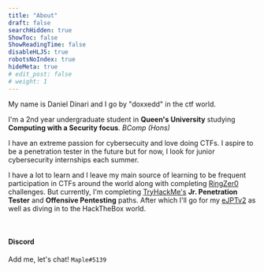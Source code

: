 ```yaml
---
title: "About"
draft: false
searchHidden: true
ShowToc: false
ShowReadingTime: false
disableHLJS: true
robotsNoIndex: true
hideMeta: true
# edit_post: false
# weight: 1
---
```

My name is Daniel Dinari and I go by "doxxedd" in the ctf world.

I'm a 2nd year undergraduate student in **Queen's University** studying **Computing with a Security focus**. *BComp (Hons)*

I have an extreme passion for cybersecuity and love doing CTFs. I aspire to be a penetration tester in the future but for now, I look for junior cybersecurity internships each summer.

I have a lot to learn and I leave my main source of learning to be frequent participation in CTFs around the world along with completing [RingZer0](https://ringzer0ctf.com/home) challenges. But currently, I'm completing [TryHackMe's](https://tryhackme.com/) **Jr. Penetration Tester** and **Offensive Pentesting** paths. After which I'll go for my [eJPTv2](https://ine.com/learning/certifications/internal/elearnsecurity-junior-penetration-tester-v2) as well as diving in to the HackTheBox world.

&nbsp;

#### Discord 
Add me, let's chat! `Maple#5139`